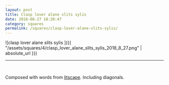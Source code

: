 ```yaml
---
layout: post
title: Clasp lover alane slits sylis
date: 2018-08-27 18:20:47
category: squares
permalink: /squares/clasp-lover-alane-slits-sylis/ 
---
```


![clasp lover alane slits sylis ]({{ "/assets/squares/4/clasp_lover_alane_slits_sylis_2018_8_27.png" | absolute_url }})
&nbsp;


---

&nbsp;

Composed with words from [litscape](https://www.litscape.com/). Including diagonals. 

